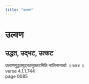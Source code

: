 ```yaml
---
title: "उल्वण"
---
```


# उल्वण
## उद्धत, उद्भट, उत्कट
उल्वणमुद्धतमुद्भटमुक्तटमिति नातिनानार्थाः ॥ ७४४ ॥<br />verse 4.1.1.744<br />page 0085

